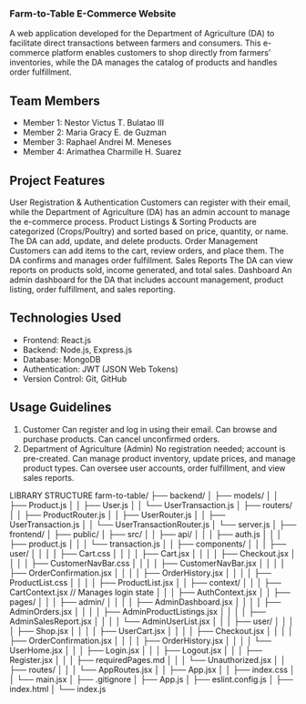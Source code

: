### Farm-to-Table E-Commerce Website
A web application developed for the Department of Agriculture (DA) to facilitate direct transactions between farmers and consumers. This e-commerce platform enables customers to shop directly from farmers’ inventories, while the DA manages the catalog of products and handles order fulfillment.

## Team Members
- Member 1: Nestor Victus T. Bulatao III
- Member 2: Maria Gracy E. de Guzman
- Member 3: Raphael Andrei M. Meneses
- Member 4: Arimathea Charmille H. Suarez

## Project Features
User Registration & Authentication
 Customers can register with their email, while the Department of Agriculture (DA) has an admin account to manage the e-commerce process.
Product Listings & Sorting
 Products are categorized (Crops/Poultry) and sorted based on price, quantity, or name. The DA can add, update, and delete products.
Order Management
 Customers can add items to the cart, review orders, and place them. The DA confirms and manages order fulfillment.
Sales Reports
 The DA can view reports on products sold, income generated, and total sales.
Dashboard
 An admin dashboard for the DA that includes account management, product listing, order fulfillment, and sales reporting.

## Technologies Used
- Frontend: React.js
- Backend: Node.js, Express.js
- Database: MongoDB
- Authentication: JWT (JSON Web Tokens)
- Version Control: Git, GitHub

## Usage Guidelines
1. Customer
Can register and log in using their email.
Can browse and purchase products.
Can cancel unconfirmed orders.
2. Department of Agriculture (Admin)
No registration needed; account is pre-created.
Can manage product inventory, update prices, and manage product types.
Can oversee user accounts, order fulfillment, and view sales reports.


LIBRARY STRUCTURE
farm-to-table/
├── backend/
│   ├── models/
│   │   ├── Product.js
│   │   ├── User.js
│   │   └── UserTransaction.js
│   ├── routers/
│   │   ├── ProductRouter.js
│   │   ├── UserRouter.js
│   │   ├── UserTransaction.js
│   │   └── UserTransactionRouter.js
│   └── server.js
│
├── frontend/
│   ├── public/
│   ├── src/
│   │   ├── api/
│   │   │   ├── auth.js
│   │   │   ├── product.js
│   │   │   └── transaction.js
│   │   ├── components/
│   │   │   ├── user/
│   │   │   │   ├── Cart.css
│   │   │   │   ├── Cart.jsx
│   │   │   │   ├── Checkout.jsx
│   │   │   │   ├── CustomerNavBar.css
│   │   │   │   ├── CustomerNavBar.jsx
│   │   │   │   ├── OrderConfirmation.jsx
│   │   │   │   ├── OrderHistory.jsx
│   │   │   │   ├── ProductList.css
│   │   │   │   ├── ProductList.jsx
│   │   ├── context/
│   │   │   ├── CartContext.jsx   // Manages login state
│   │   │   ├── AuthContext.jsx
│   │   ├── pages/
│   │   │   ├── admin/
│   │   │   │   ├── AdminDashboard.jsx
│   │   │   │   ├── AdminOrders.jsx
│   │   │   │   ├── AdminProductListings.jsx
│   │   │   │   ├── AdminSalesReport.jsx
│   │   │   │   └── AdminUserList.jsx
│   │   │   ├── user/
│   │   │   │   ├── Shop.jsx
│   │   │   │   ├── UserCart.jsx
│   │   │   │   ├── Checkout.jsx
│   │   │   │   ├── OrderConfirmation.jsx
│   │   │   │   ├── OrderHistory.jsx
│   │   │   │   └── UserHome.jsx
│   │   │   ├── Login.jsx
│   │   │   ├── Logout.jsx
│   │   │   ├── Register.jsx
│   │   │   ├── requiredPages.md
│   │   │   └── Unauthorized.jsx
│   │   ├── routes/
│   │   │   └── AppRoutes.jsx
│   │   ├── App.jsx
│   │   ├── index.css
│   │   └── main.jsx
│   ├── .gitignore
│   ├── App.js
│   ├── eslint.config.js
│   ├── index.html
│   └── index.js
